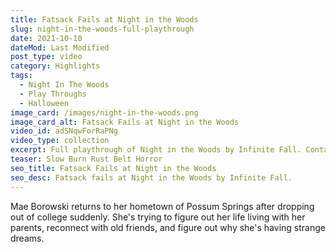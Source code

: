 ```yaml
---
title: Fatsack Fails at Night in the Woods
slug: night-in-the-woods-full-playthrough
date: 2021-10-10
dateMod: Last Modified
post_type: video
category: Highlights
tags:
  - Night In The Woods
  - Play Throughs
  - Halloween
image_card: /images/night-in-the-woods.png
image_card_alt: Fatsack Fails at Night in the Woods
video_id: adSNqwForRaPNg
video_type: collection
excerpt: Full playthrough of Night in the Woods by Infinite Fall. Contains jump scare alerts!
teaser: Slow Burn Rust Belt Horror
seo_title: Fatsack Fails at Night in the Woods
seo_desc: Fatsack fails at Night in the Woods by Infinite Fall.
---
```

Mae Borowski returns to her hometown of Possum Springs after dropping out of college suddenly. She's trying to figure out her life living with her parents, reconnect with old friends, and figure out why she's having strange dreams.
